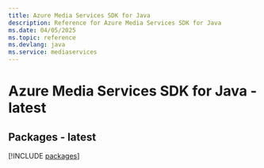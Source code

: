 ```yaml
---
title: Azure Media Services SDK for Java
description: Reference for Azure Media Services SDK for Java
ms.date: 04/05/2025
ms.topic: reference
ms.devlang: java
ms.service: mediaservices
---
```

# Azure Media Services SDK for Java - latest
## Packages - latest
[!INCLUDE [packages](media-services-index.md)]